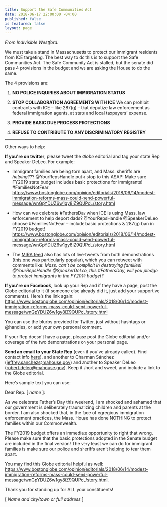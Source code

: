 ```yaml
---
title: Support the Safe Communities Act
date: 2018-06-17 22:00:00 -04:00
published: false
is featured: false
layout: page
---
```


*From Indivisible Westford:*


We must take a stand in Massachusetts to protect our immigrant residents from ICE targeting.  The best way to do this is to support the Safe Communities Act.  The Safe Community Act is stalled, but the senate did pass 4 provisions in the budget and we are asking the House to do the same.

The 4 provisions are:

1. **NO POLICE INQUIRIES ABOUT IMMIGRATION STATUS**

2. **STOP COLLABORATION AGREEMENTS WITH ICE**
   We can prohibit contracts with ICE – like 287(g) – that deputize law enforcement as federal immigration agents, at state and local taxpayers’ expense.

3. **PROVIDE BASIC DUE PROCESS PROTECTIONS**

4. **REFUSE TO CONTRIBUTE TO ANY DISCRIMINATORY REGISTRY**

---

Other ways to help:

**If you're on twitter**, please tweet the *Globe* editorial and tag your state Rep and Speaker DeLeo.  For example:

* Immigrant families are being torn apart, and Mass. sheriffs are *helping*??? @YourRepsHandle put a stop to this ASAP! Make sure FY2019 state budget includes basic protections for immigrants! #FamiliesNotFear https://www.bostonglobe.com/opinion/editorials/2018/06/14/modest-immigration-reforms-mass-could-send-powerful-message/wnGpYDUZ6w1gy8iZ9QUPcL/story.html


* How can we celebrate #FathersDay when ICE is using Mass. law enforcement to help deport dads? @YourRepsHandle @SpeakerDeLeo choose #FamiliesNotFear – include basic protections & 287(g) ban in FY2019 budget! https://www.bostonglobe.com/opinion/editorials/2018/06/14/modest-immigration-reforms-mass-could-send-powerful-message/wnGpYDUZ6w1gy8iZ9QUPcL/story.html


* The [MIRA feed](https://twitter.com/MIRACoalition) also has lots of live-tweets from both demonstrations ([this one](https://twitter.com/MIRACoalition/status/1007316786386210816) was particularly popular), which you can retweet with comments like:  *Mass. can’t be complicit in destroying families! @YourRepsHandle @SpeakerDeLeo, this #FathersDay, will you pledge to protect immigrants in the FY2019 budget?*

**If you're on Facebook**, look up your Rep and if they have a page, post the Globe editorial to it (if someone else already did it, just add your supportive comments). Here’s the link again: https://www.bostonglobe.com/opinion/editorials/2018/06/14/modest-immigration-reforms-mass-could-send-powerful-message/wnGpYDUZ6w1gy8iZ9QUPcL/story.html

You can use the blurbs provided for Twitter, just without hashtags or @handles, or add your own personal comment.

If your Rep doesn’t have a page, please post the Globe editorial and/or coverage of the two demonstrations on your personal page.

**Send an email to your State Rep** (even if you’ve already called). Find contact info [here](https://malegislature.gov/Search/FindMyLegislator)), and another to Chairman Sánchez (jeffrey.sanchez@mahouse.gov) and another to Speaker DeLeo (robert.deleo@mahouse.gov). Keep it short and sweet, and include a link to the Globe editorial.

Here’s sample text you can use:

Dear Rep. \[ *name* \]:

As we celebrate Father’s Day this weekend, I am shocked and ashamed that our government is deliberately traumatizing children and parents at the border. I am also shocked that, in the face of egregious immigration enforcement practices, the Mass. House has done NOTHING to protect families within our Commonwealth.

The FY2019 budget offers an immediate opportunity to right that wrong. Please make sure that the basic protections adopted in the Senate budget are included in the final version! The very least we can do for immigrant families is make sure our police and sheriffs aren’t helping to tear them apart.

You may find this Globe editorial helpful as well: https://www.bostonglobe.com/opinion/editorials/2018/06/14/modest-immigration-reforms-mass-could-send-powerful-message/wnGpYDUZ6w1gy8iZ9QUPcL/story.html.

Thank you for standing up for ALL your constituents!

\[ *Name and city/town or full address* \]